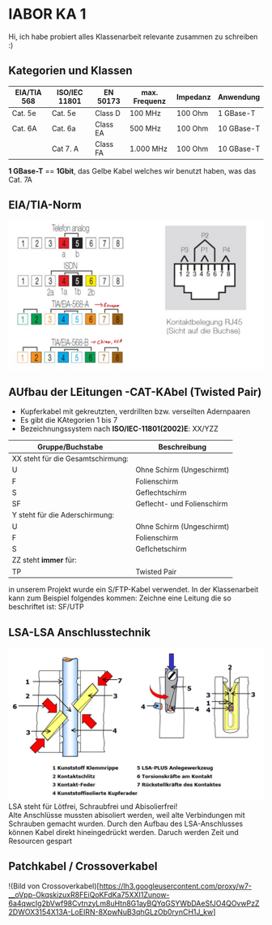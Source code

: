 # lABOR KA 1
Hi, ich habe probiert alles Klassenarbeit relevante zusammen zu schreiben :)
## Kategorien und Klassen
| EIA/TIA 568 | ISO/IEC 11801 | EN 50173 | max. Frequenz | Impedanz | Anwendung |
| ----------- | ------------- | -------- | ------------- | -------- | --------- |
| Cat. 5e     | Cat. 5e       | Class D  | 100 MHz       | 100 Ohm  | 1 GBase-T |
| Cat. 6A     | Cat. 6a       | Class EA | 500 MHz       | 100 Ohm  | 10 GBase-T|
|             | Cat 7. A      | Class FA | 1.000 MHz     | 100 Ohm  | 10 GBase-T|
**1 GBase-T** == **1Gbit**, das Gelbe Kabel welches wir benutzt haben, was das
Cat. 7A

## EIA/TIA-Norm
![EIT_TIA_Norm_Bild](pictures/EIA_TIA_Norm.jpg)

## AUfbau der LEitungen -CAT-KAbel (Twisted Pair)
- Kupferkabel mit gekreutzten, verdrillten bzw. verseilten Adernpaaren
- Es gibt die KAtegorien 1 bis 7
- Bezeichnungssystem nach **ISO/IEC-11801(2002)E**: XX/YZZ


| Gruppe/Buchstabe                  | Beschreibung               |
| --------------------------------- | -------------------------- |
| XX steht für die Gesamtschirmung: |                            |                                   
| U                                 | Ohne Schirm (Ungeschirmt)  |
| F                                 | Folienschirm               |
| S                                 | Geflechtschirm             |
| SF                                | Geflecht- und Folienschirm |
| Y steht für die Aderschirmung:    |                            |
| U                                 | Ohne Schirm (Ungeschirmt)  |
| F                                 | Folienschirm               |
| S                                 | Geflchetschirm             |
| ZZ steht **immer** für:           |                            |
| TP                                | Twisted Pair               |
in unserem Projekt wurde ein S/FTP-Kabel verwendet. In der Klassenarbeit
kann zum Beispiel folgendes kommen: Zeichne eine Leitung die so beschriftet ist: SF/UTP

## LSA-LSA Anschlusstechnik

![LSA_Bild](pictures/LSA_Anschlusstechnik.jpg)
LSA steht für Lötfrei, Schraubfrei und Abisolierfrei! \
Alte Anschlüsse mussten abisoliert werden, weil alte Verbindungen mit Schrauben gemacht wurden.
Durch den Aufbau des LSA-Anschlusses können Kabel direkt hineingedrückt werden. Daruch
werden Zeit und Resourcen gespart

## Patchkabel / Crossoverkabel
!(Bild von Crossoverkabel)[https://lh3.googleusercontent.com/proxy/w7-__oVpp-OkqskizuxR8FEiQoKFdKa75XXI1Zunow-6a4qwcIg2bVwf98CvtnzyLm8uHtn8G1ayBQYqGSYWbDAeSfJO4QOvwPzZ2DWOX3154X13A-LoEIRN-8XpwNuB3qhGLzOb0rynCH1J_kw]
